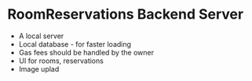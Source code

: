 # RoomReservations Backend Server

- A local server
- Local database - for faster loading
- Gas fees should be handled by the owner
- UI for rooms, reservations
- Image uplad